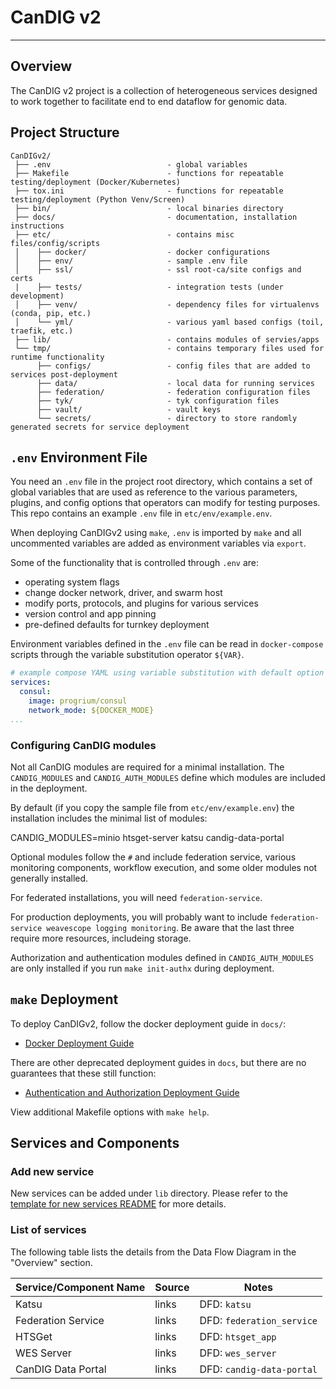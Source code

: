# CanDIG v2

- - -

## Overview

The CanDIG v2 project is a collection of heterogeneous services designed to work together to facilitate end to end
dataflow for genomic data.

## Project Structure

```plaintext
CanDIGv2/
 ├── .env                          - global variables
 ├── Makefile                      - functions for repeatable testing/deployment (Docker/Kubernetes)
 ├── tox.ini                       - functions for repeatable testing/deployment (Python Venv/Screen)
 ├── bin/                          - local binaries directory
 ├── docs/                         - documentation, installation instructions
 ├── etc/                          - contains misc files/config/scripts
 │    ├── docker/                  - docker configurations
 │    ├── env/                     - sample .env file
 │    ├── ssl/                     - ssl root-ca/site configs and certs
 |    ├── tests/                   - integration tests (under development)
 │    ├── venv/                    - dependency files for virtualenvs (conda, pip, etc.)
 │    └── yml/                     - various yaml based configs (toil, traefik, etc.)
 ├── lib/                          - contains modules of servies/apps
 └── tmp/                          - contains temporary files used for runtime functionality
      ├── configs/                 - config files that are added to services post-deployment
      ├── data/                    - local data for running services
      ├── federation/              - federation configuration files
      ├── tyk/                     - tyk configuration files
      ├── vault/                   - vault keys
      └── secrets/                 - directory to store randomly generated secrets for service deployment
```

## `.env` Environment File

You need an `.env` file in the project root directory, which contains a set of global variables that are used as reference to
the various parameters, plugins, and config options that operators can modify for testing purposes. This repo contains an example `.env` file in `etc/env/example.env`.

When deploying CanDIGv2
using `make`, `.env` is imported by `make` and all uncommented variables are added as environment variables via
`export`.

Some of the functionality that is controlled through `.env` are:

* operating system flags
* change docker network, driver, and swarm host
* modify ports, protocols, and plugins for various services
* version control and app pinning
* pre-defined defaults for turnkey deployment

Environment variables defined in the `.env` file can be read in `docker-compose` scripts through the variable substitution operator
`${VAR}`.

```yaml
# example compose YAML using variable substitution with default option
services:
  consul:
    image: progrium/consul
    network_mode: ${DOCKER_MODE}
...
```
### Configuring CanDIG modules

Not all CanDIG modules are required for a minimal installation. The `CANDIG_MODULES` and `CANDIG_AUTH_MODULES` define which modules are included in the deployment.

By default (if you copy the sample file from `etc/env/example.env`) the installation includes the minimal list of modules:

  CANDIG_MODULES=minio htsget-server katsu candig-data-portal

Optional modules follow the `#` and include federation service, various monitoring components, workflow execution, and some older modules not generally installed.

For federated installations, you will need `federation-service`.

For production deployments, you will probably want to include  `federation-service weavescope logging monitoring`. Be aware that the last three require more resources, includeing storage.

Authorization and authentication modules defined in  `CANDIG_AUTH_MODULES` are only installed if you run `make init-authx` during deployment.

## `make` Deployment

To deploy CanDIGv2, follow the docker deployment guide in `docs/`:

* [Docker Deployment Guide](./docs/install-docker.md)

There are other deprecated deployment guides in `docs`, but there are no guarantees that these still function:

* [Authentication and Authorization Deployment Guide](./docs/authx-setup.md)

View additional Makefile options with `make help`.

## Services and Components

### Add new service

New services can be added under `lib` directory.  Please refer to the
[template for new services README](./lib/templates/README.md) for more details.

### List of services

The following table lists the details from the Data Flow Diagram in the "Overview" section.

| Service/Component Name | Source | Notes                        |
|------------------------|--------|------------------------------|
| Katsu                  | links  | DFD: `katsu`        |
| Federation Service     | links  | DFD: `federation_service`    |
| HTSGet                 | links  | DFD: `htsget_app`            |
| WES Server             | links  | DFD: `wes_server`            |
| CanDIG Data Portal     | links  | DFD: `candig-data-portal`    |
